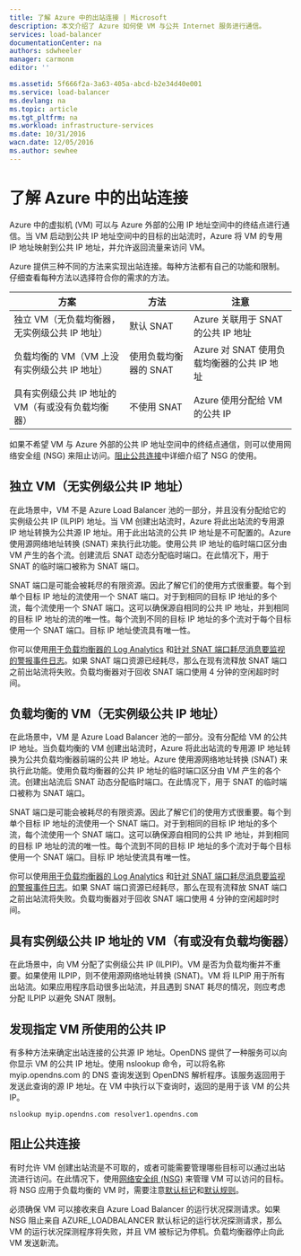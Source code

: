 ```yaml
---
title: 了解 Azure 中的出站连接 | Microsoft
description: 本文介绍了 Azure 如何使 VM 与公共 Internet 服务进行通信。
services: load-balancer
documentationCenter: na
authors: sdwheeler
manager: carmonm
editor: ''

ms.assetid: 5f666f2a-3a63-405a-abcd-b2e34d40e001
ms.service: load-balancer
ms.devlang: na
ms.topic: article
ms.tgt_pltfrm: na
ms.workload: infrastructure-services
ms.date: 10/31/2016
wacn.date: 12/05/2016
ms.author: sewhee
---
```


# 了解 Azure 中的出站连接

Azure 中的虚拟机 (VM) 可以与 Azure 外部的公用 IP 地址空间中的终结点进行通信。当 VM 启动到公共 IP 地址空间中的目标的出站流时，Azure 将 VM 的专用 IP 地址映射到公共 IP 地址，并允许返回流量来访问 VM。

Azure 提供三种不同的方法来实现出站连接。每种方法都有自己的功能和限制。仔细查看每种方法以选择符合你的需求的方法。

| 方案 | 方法 | 注意 |
| --- | --- | --- |
| 独立 VM（无负载均衡器，无实例级公共 IP 地址） |默认 SNAT |Azure 关联用于 SNAT 的公共 IP 地址 |
| 负载均衡的 VM（VM 上没有实例级公共 IP 地址） |使用负载均衡器的 SNAT |Azure 对 SNAT 使用负载均衡器的公共 IP 地址 |
| 具有实例级公共 IP 地址的 VM（有或没有负载均衡器） |不使用 SNAT |Azure 使用分配给 VM 的公共 IP |

如果不希望 VM 与 Azure 外部的公共 IP 地址空间中的终结点通信，则可以使用网络安全组 (NSG) 来阻止访问。[阻止公共连接](#preventing-public-connectivity)中详细介绍了 NSG 的使用。

## 独立 VM（无实例级公共 IP 地址）

在此场景中，VM 不是 Azure Load Balancer 池的一部分，并且没有分配给它的实例级公共 IP (ILPIP) 地址。当 VM 创建出站流时，Azure 将此出站流的专用源 IP 地址转换为公共源 IP 地址。用于此出站流的公共 IP 地址是不可配置的。Azure 使用源网络地址转换 (SNAT) 来执行此功能。使用公共 IP 地址的临时端口区分由 VM 产生的各个流。创建流后 SNAT 动态分配临时端口。在此情况下，用于 SNAT 的临时端口被称为 SNAT 端口。

SNAT 端口是可能会被耗尽的有限资源。因此了解它们的使用方式很重要。每个到单个目标 IP 地址的流使用一个 SNAT 端口。对于到相同的目标 IP 地址的多个流，每个流使用一个 SNAT 端口。这可以确保源自相同的公共 IP 地址，并到相同的目标 IP 地址的流的唯一性。每个流到不同的目标 IP 地址的多个流对于每个目标使用一个 SNAT 端口。目标 IP 地址使流具有唯一性。

你可以使用[用于负载均衡器的 Log Analytics](./load-balancer-monitor-log.md) 和[针对 SNAT 端口耗尽消息要监视的警报事件日志](./load-balancer-monitor-log.md#alert-event-log)。如果 SNAT 端口资源已经耗尽，那么在现有流释放 SNAT 端口之前出站流将失败。负载均衡器对于回收 SNAT 端口使用 4 分钟的空闲超时时间。

## 负载均衡的 VM（无实例级公共 IP 地址）

在此场景中，VM 是 Azure Load Balancer 池的一部分。没有分配给 VM 的公共 IP 地址。当负载均衡的 VM 创建出站流时，Azure 将此出站流的专用源 IP 地址转换为公共负载均衡器前端的公共 IP 地址。Azure 使用源网络地址转换 (SNAT) 来执行此功能。使用负载均衡器的公共 IP 地址的临时端口区分由 VM 产生的各个流。创建出站流后 SNAT 动态分配临时端口。在此情况下，用于 SNAT 的临时端口被称为 SNAT 端口。

SNAT 端口是可能会被耗尽的有限资源。因此了解它们的使用方式很重要。每个到单个目标 IP 地址的流使用一个 SNAT 端口。对于到相同的目标 IP 地址的多个流，每个流使用一个 SNAT 端口。这可以确保源自相同的公共 IP 地址，并到相同的目标 IP 地址的流的唯一性。每个流到不同的目标 IP 地址的多个流对于每个目标使用一个 SNAT 端口。目标 IP 地址使流具有唯一性。

你可以使用[用于负载均衡器的 Log Analytics](./load-balancer-monitor-log.md) 和[针对 SNAT 端口耗尽消息要监视的警报事件日志](./load-balancer-monitor-log.md#alert-event-log)。如果 SNAT 端口资源已经耗尽，那么在现有流释放 SNAT 端口之前出站流将失败。负载均衡器对于回收 SNAT 端口使用 4 分钟的空闲超时时间。

## 具有实例级公共 IP 地址的 VM（有或没有负载均衡器）

在此场景中，向 VM 分配了实例级公共 IP (ILPIP)。VM 是否为负载均衡并不重要。如果使用 ILPIP，则不使用源网络地址转换 (SNAT)。VM 将 ILPIP 用于所有出站流。如果应用程序启动很多出站流，并且遇到 SNAT 耗尽的情况，则应考虑分配 ILPIP 以避免 SNAT 限制。

## 发现指定 VM 所使用的公共 IP

有多种方法来确定出站连接的公共源 IP 地址。OpenDNS 提供了一种服务可以向你显示 VM 的公共 IP 地址。使用 nslookup 命令，可以将名称 myip.opendns.com 的 DNS 查询发送到 OpenDNS 解析程序。该服务返回用于发送此查询的源 IP 地址。在 VM 中执行以下查询时，返回的是用于该 VM 的公共 IP。

```
nslookup myip.opendns.com resolver1.opendns.com
```

## <a name="preventing-public-connectivity"></a> 阻止公共连接

有时允许 VM 创建出站流是不可取的，或者可能需要管理哪些目标可以通过出站流进行访问。在此情况下，使用[网络安全组 (NSG)](../virtual-network/virtual-networks-nsg.md) 来管理 VM 可以访问的目标。将 NSG 应用于负载均衡的 VM 时，需要注意[默认标记](../virtual-network/virtual-networks-nsg.md#default-tags)和[默认规则](../virtual-network/virtual-networks-nsg.md#default-rules)。

必须确保 VM 可以接收来自 Azure Load Balancer 的运行状况探测请求。如果 NSG 阻止来自 AZURE\_LOADBALANCER 默认标记的运行状况探测请求，那么 VM 的运行状况探测程序将失败，并且 VM 被标记为停机。负载均衡器停止向此 VM 发送新流。

<!---HONumber=Mooncake_1128_2016-->